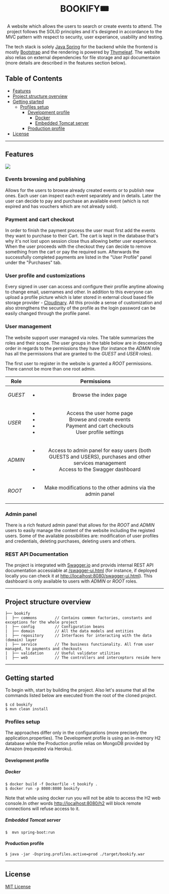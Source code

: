 <h1 align="center" style="border-bottom: none;">BOOKIFY🎟️</h1>
<p align="center">
A website which allows the users to search or create events to attend. The project follows the SOLID principles and it's designed in accordance to the MVC pattern with respect to security, user experiance, usability and testing.
</p>

The tech stack is solely [Java Spring](https://spring.io) for the backend while the frontend is mostly [Bootstrap](https://getbootstrap.com) and the rendering is powered by [Thymeleaf](https://www.thymeleaf.org). The website also relias on external dependencies for file storage and api documentaion (more details are described in the features section below).

## Table of Contents 

- [Features](#features)
- [Project structure overview](#project-structure-overview)
- [Getting started](#getting-started)
  - [Profiles setup](#profiles-setup)
     - [Development profile](#development-profile)
          - [Docker](#docker)
          - [Embedded Tomcat server](#embedded-tomcat-server)
     - [Production profile](#production-profile)
- [License](#license)


---

## Features
![](https://media.giphy.com/media/W2uXr7q0AvTaJgSa5J/giphy.gif) 

### Events browsing and publishing
Allows for the users to browse already created events or to publish new ones. Each user can inspect each event separately and in details. Later the user can decide to pay and purchase an available event (which is not expired and has vouchers which are not already sold).

### Payment and cart checkout
In order to finish the payment process the user must first add the events they want to purchase to their Cart. The cart is kept in the database that's why it's not lost upon session close thus allowing better user experience. When the user proceeds with the checkout they can decide to remove something from the cart or pay the required sum. Afterwards the successfully completed payments are listed in the "User Profile" panel under the "Purchases" tab. 

### User profile and customizations
Every signed in user can access and configure their profile anytime allowing to change email, usernames and other. In addition to this everyone can upload a profile picture which is later stored in external cloud based file storage provider - [Cloudinary](https://cloudinary.com). All this provide a sense of customization and also strengthens the security of the profile as the login password can be easily changed through the profile panel. 

### User management 
The website support user managed via roles. The table summarizes the roles and their scope. The user groups in the table below are in descending order in regards to the permissions they have (for instance the _ADMIN_ role has all the permissions that are granted to the _GUEST_ and _USER_ roles). 

The first user to register in the website is granted a _ROOT_ permissions. There cannot be more than one root admin.

| Role        | Permissions           | 
| ------------- |:-------------:| 
| _GUEST_  | <ul><li>Browse the index page</li></ul> | 
| _USER_      | <ul><li>Access the user home page</li><li>Browse and create events</li> <li>Payment and cart checkouts</li><li>User profile settings</li></ul>  | 
| _ADMIN_      | <ul><li>Access to admin panel for easy users (both GUESTS and USERS), purchases and other services management</li><li>Access to the Swagger dashboard</li></ul>        | 
| _ROOT_ | <ul><li>Make modifications to the other admins via the admin panel</li></ul>      | 

### Admin panel
There is a rich featurd admin panel that allows for the _ROOT_ and _ADMIN_ users to easily manage the content of the website including the registed users. Some of the available possibilities are: modification of user profiles and credentials, deleting purchases, deleting users and others.

### REST API Documentation
The project is integrated with [Swagger.io](https://swagger.io) and provids internal REST API documentation accessiable at [/swagger-ui.html](/swagger-ui.html) (for instance, if deployed locally you can check it at <http://localhost:8080/swagger-ui.html>). This dashboard is only available to users with _ADMIN_ or _ROOT_ roles.

---

## Project structure overview
```text
├── bookify        
|  ├── commons        // Contains common factories, constants and exceptions for the whole project 
|  ├── config         // Configuration beans 
|  ├── domain         // All the data models and entities
|  ├── repository	  // Interfaces for interacting with the data (domain) layer
|  ├── service		  // The business functionality. All from user managed, to payments and checkouts
|  ├── validation     // Useful validator utilities
|  ├── web   		  // The controllers and interceptors reside here
```

---

## Getting started

To begin with, start by building the project. Also let's assume that all the commands listed below are executed from the root of the cloned project.
```shell
$ cd bookify
$ mvn clean install
```
### Profiles setup
The approaches differ only in the configurations (more precisely the application.properties). The Development profile is using an in-memory H2 database while the Production profile relias on MongoDB provided by Amazon (requested via Heroku).
#### Development profile
##### Docker
```shell
$ docker build -f Dockerfile -t bookify .
$ docker run -p 8080:8080 bookify
```
Note that while using docker run you will not be able to access the H2 web console.In other words <http://localhost:8080/h2> will block remote connections will refuse access to it.
##### Embedded Tomcat server
```shell
$  mvn spring-boot:run
```
#### Production profile

```shell
$ java -jar -Dspring.profiles.active=prod ./target/bookify.war
```
---
## License

[MIT License](https://github.com/Nikola-Popov/Bookify/blob/master/LICENSE)
